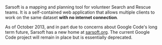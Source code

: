 Sarsoft is a mapping and planning tool for volunteer Search and Rescue teams.  It is a self-contained web application that allows multiple clients to work on the same dataset **with no internet connection**.

As of October 2013, and in part due to concerns about Google Code's long term future, Sarsoft has a new home at [sarsoft.org](http://sarsoft.org).  The current Google Code project will remain in place but is essentially deprecated.